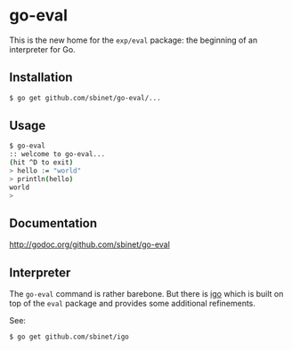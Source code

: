 go-eval
=======

This is the new home for the ``exp/eval`` package: the beginning of an interpreter for Go.

## Installation

```sh
$ go get github.com/sbinet/go-eval/...
```

## Usage

```sh
$ go-eval
:: welcome to go-eval...
(hit ^D to exit)
> hello := "world"
> println(hello)
world
>
```

## Documentation

  http://godoc.org/github.com/sbinet/go-eval


## Interpreter

The ``go-eval`` command is rather barebone.
But there is [igo](http://github.com/sbinet/igo) which is built on top of the ``eval`` package and provides some additional refinements.

See:

```sh
$ go get github.com/sbinet/igo
```
